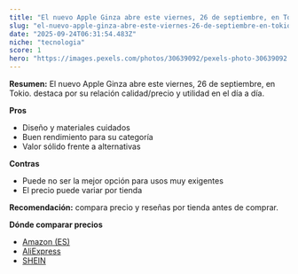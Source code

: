 ```yaml
---
title: "El nuevo Apple Ginza abre este viernes, 26 de septiembre, en Tokio."
slug: "el-nuevo-apple-ginza-abre-este-viernes-26-de-septiembre-en-tokio"
date: "2025-09-24T06:31:54.483Z"
niche: "tecnologia"
score: 1
hero: "https://images.pexels.com/photos/30639092/pexels-photo-30639092.jpeg?auto=compress&cs=tinysrgb&fit=crop&h=627&w=1200&auto=compress&cs=tinysrgb&w=1200&h=675&fit=crop"
---
```


**Resumen:** El nuevo Apple Ginza abre este viernes, 26 de septiembre, en Tokio. destaca por su relación calidad/precio y utilidad en el día a día.

**Pros**
- Diseño y materiales cuidados
- Buen rendimiento para su categoría
- Valor sólido frente a alternativas

**Contras**
- Puede no ser la mejor opción para usos muy exigentes
- El precio puede variar por tienda

**Recomendación:** compara precio y reseñas por tienda antes de comprar.

**Dónde comparar precios**
- [Amazon (ES)](https://www.amazon.es/s?k=El%20nuevo%20Apple%20Ginza%20abre%20este%20viernes%2C%2026%20de%20septiembre%2C%20en%20Tokio.&tag=teknovashop25-21)
- [AliExpress](https://www.aliexpress.com/wholesale?SearchText=El%20nuevo%20Apple%20Ginza%20abre%20este%20viernes%2C%2026%20de%20septiembre%2C%20en%20Tokio.)
- [SHEIN](https://www.shein.com/pdsearch/El%20nuevo%20Apple%20Ginza%20abre%20este%20viernes%2C%2026%20de%20septiembre%2C%20en%20Tokio.)